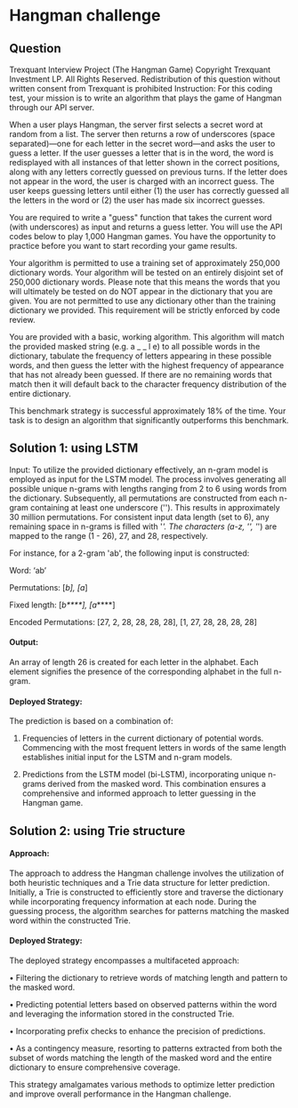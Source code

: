 # Hangman challenge

## Question
Trexquant Interview Project (The Hangman Game)
Copyright Trexquant Investment LP. All Rights Reserved.
Redistribution of this question without written consent from Trexquant is prohibited
Instruction:
For this coding test, your mission is to write an algorithm that plays the game of Hangman through our API server.

When a user plays Hangman, the server first selects a secret word at random from a list. The server then returns a row of underscores (space separated)—one for each letter in the secret word—and asks the user to guess a letter. If the user guesses a letter that is in the word, the word is redisplayed with all instances of that letter shown in the correct positions, along with any letters correctly guessed on previous turns. If the letter does not appear in the word, the user is charged with an incorrect guess. The user keeps guessing letters until either (1) the user has correctly guessed all the letters in the word or (2) the user has made six incorrect guesses.

You are required to write a "guess" function that takes the current word (with underscores) as input and returns a guess letter. You will use the API codes below to play 1,000 Hangman games. You have the opportunity to practice before you want to start recording your game results.

Your algorithm is permitted to use a training set of approximately 250,000 dictionary words. Your algorithm will be tested on an entirely disjoint set of 250,000 dictionary words. Please note that this means the words that you will ultimately be tested on do NOT appear in the dictionary that you are given. You are not permitted to use any dictionary other than the training dictionary we provided. This requirement will be strictly enforced by code review.

You are provided with a basic, working algorithm. This algorithm will match the provided masked string (e.g. a _ _ l e) to all possible words in the dictionary, tabulate the frequency of letters appearing in these possible words, and then guess the letter with the highest frequency of appearance that has not already been guessed. If there are no remaining words that match then it will default back to the character frequency distribution of the entire dictionary.

This benchmark strategy is successful approximately 18% of the time. Your task is to design an algorithm that significantly outperforms this benchmark.

## Solution 1: using LSTM 
Input:
To utilize the provided dictionary effectively, an n-gram model is employed as input for the LSTM model. The process involves generating all possible unique n-grams with lengths ranging
from 2 to 6 using words from the dictionary. Subsequently, all permutations are constructed from each n-gram containing at least one underscore (''). This results in approximately 30 million
permutations. For consistent input data length (set to 6), any remaining space in n-grams is filled with '*'. The characters (a-z, '', '*') are mapped to the range (1 - 26), 27, and 28, respectively. 

For instance, for a 2-gram 'ab', the following input is constructed:

Word: ‘ab’

Permutations: [_b], [a_]

Fixed length: [_b****], [a_****]

Encoded Permutations: [27, 2, 28, 28, 28, 28], [1, 27, 28, 28, 28, 28]

#### Output:

An array of length 26 is created for each letter in the alphabet. Each element signifies the presence of the corresponding alphabet in the full n-gram.

#### Deployed Strategy:
The prediction is based on a combination of:

1. Frequencies of letters in the current dictionary of potential words. Commencing with the most frequent letters in words of the same length establishes initial input for the LSTM and n-gram models.

2. Predictions from the LSTM model (bi-LSTM), incorporating unique n-grams derived from the masked word. This combination ensures a comprehensive and informed approach to letter guessing in the Hangman game.

## Solution 2: using Trie structure
#### Approach:
The approach to address the Hangman challenge involves the utilization of both heuristic techniques and a Trie data structure for letter prediction. Initially, a Trie is constructed to efficiently store and traverse the dictionary while incorporating frequency information at each node. During the guessing process, the algorithm searches for patterns matching the masked word within the constructed Trie.

#### Deployed Strategy:  
The deployed strategy encompasses a multifaceted approach:

•	Filtering the dictionary to retrieve words of matching length and pattern to the masked word.

•	Predicting potential letters based on observed patterns within the word and leveraging the information stored in the constructed Trie.

•	Incorporating prefix checks to enhance the precision of predictions.

•	As a contingency measure, resorting to patterns extracted from both the subset of words matching the length of the masked word and the entire dictionary to ensure comprehensive coverage.

This strategy amalgamates various methods to optimize letter prediction and improve overall performance in the Hangman challenge.


